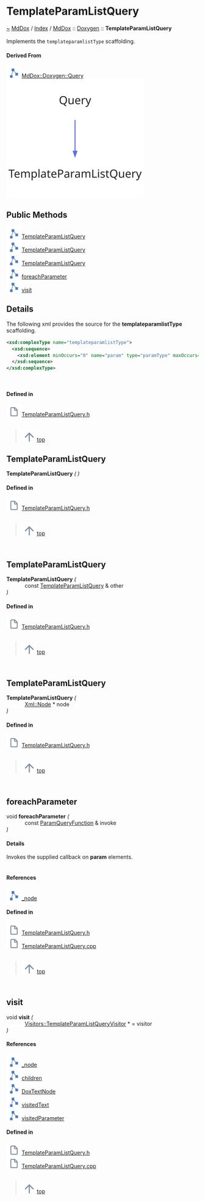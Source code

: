 <a id="templateparamlistquery"></a>
<h1>TemplateParamListQuery</h1>
<a id="classmddox_1_1doxygen_1_1templateparamlistquery"></a>
<a href="https://github.com/CharlesCarley/MdDox#~">~</a>
<a href="indexpage.md#mddox">MdDox</a>
<span class="inline-text">/</span>
<a href="index.md#index">Index</a>
<span class="inline-text">/</span>
<a href="namespaceMdDox.md#mddox">MdDox</a>
<span class="inline-text">::</span>
<a href="namespaceMdDox_1_1Doxygen.md#doxygen">Doxygen</a>
<span class="inline-text">::</span>
<span class="bold-text"><b>TemplateParamListQuery</b></span>
<br/>
<br/>
<span class="inline-text">Implements the </span>
<code class="typewriter">templateparamlistType</code>
<span class="inline-text"> scaffolding. </span>
<br/>
<a id="derived-from"></a>
<h4>Derived From</h4>
<div class="icon-link">
<img src="../images/class.svg"/><a href="classMdDox_1_1Doxygen_1_1Query.md#query">MdDox::Doxygen::Query</a>
</div>
<img src="../images/dot/internal-diagram-73.dot.svg"/><br/>
<a id="public-methods"></a>
<h2>Public Methods</h2>
<span class="icon-list-item"><a href="#templateparamlistquery" class="icon-list-item"><img src="../images/class.svg" class="icon-list-item"/><span class="icon-list-item">TemplateParamListQuery</span>
</a>
</span>
<br/>
<span class="icon-list-item"><a href="#templateparamlistquery" class="icon-list-item"><img src="../images/class.svg" class="icon-list-item"/><span class="icon-list-item">TemplateParamListQuery</span>
</a>
</span>
<br/>
<span class="icon-list-item"><a href="#templateparamlistquery" class="icon-list-item"><img src="../images/class.svg" class="icon-list-item"/><span class="icon-list-item">TemplateParamListQuery</span>
</a>
</span>
<br/>
<span class="icon-list-item"><a href="#foreachparameter" class="icon-list-item"><img src="../images/class.svg" class="icon-list-item"/><span class="icon-list-item">foreachParameter</span>
</a>
</span>
<br/>
<span class="icon-list-item"><a href="#visit" class="icon-list-item"><img src="../images/class.svg" class="icon-list-item"/><span class="icon-list-item">visit</span>
</a>
</span>
<br/>
<a id="details"></a>
<h2>Details</h2>
<span class="inline-text">The following xml provides the source for the </span>
<span class="bold-text"><b>templateparamlistType</b></span>
<span class="inline-text"> scaffolding.</span>

```xml
<xsd:complexType name="templateparamlistType">
  <xsd:sequence>
    <xsd:element minOccurs="0" name="param" type="paramType" maxOccurs="unbounded"/>
  </xsd:sequence>
</xsd:complexType>
```
<br/>
<a id="defined-in"></a>
<h4>Defined in</h4>
<span class="icon-list-item"><a href="https://github.com/CharlesCarley/MdDox/blob/master/Tools/Doxygen/TemplateParamListQuery.h#L62" class="icon-list-item"><img src="../images/file.svg" class="icon-list-item"/><span class="icon-list-item">TemplateParamListQuery.h</span>
</a>
</span>
<br/>
<br/>
<blockquote>
<span class="icon-list-item"><a href="#templateparamlistquery" class="icon-list-item"><img src="../images/jumpToTop.svg" class="icon-list-item"/><span class="icon-list-item">top</span>
</a>
</span>
</blockquote>
<a id="templateparamlistquery"></a>
<h2>TemplateParamListQuery</h2>
<span class="bold-text"><b>TemplateParamListQuery</b></span>
<span class="italic-text"><i>(</i></span>
<span class="italic-text"><i>)</i></span>
<a id="defined-in"></a>
<h4>Defined in</h4>
<span class="icon-list-item"><a href="https://github.com/CharlesCarley/MdDox/blob/master/Tools/Doxygen/TemplateParamListQuery.h#L64" class="icon-list-item"><img src="../images/file.svg" class="icon-list-item"/><span class="icon-list-item">TemplateParamListQuery.h</span>
</a>
</span>
<br/>
<br/>
<blockquote>
<span class="icon-list-item"><a href="#templateparamlistquery" class="icon-list-item"><img src="../images/jumpToTop.svg" class="icon-list-item"/><span class="icon-list-item">top</span>
</a>
</span>
</blockquote>
<br/>
<a id="templateparamlistquery"></a>
<h2>TemplateParamListQuery</h2>
<span class="bold-text"><b>TemplateParamListQuery</b></span>
<span class="italic-text"><i>(</i></span>
<div class="paragraph">
<span class="paragraph"><img src="../images/horSpace24px.svg"/><span class="inline-text">const </span>
<a href="classMdDox_1_1Doxygen_1_1TemplateParamListQuery.md#templateparamlistquery">TemplateParamListQuery</a>
<span class="inline-text"> &amp;</span>
<span class="inline-text">other</span>
</span>
</div>
<span class="italic-text"><i>)</i></span>
<a id="defined-in"></a>
<h4>Defined in</h4>
<span class="icon-list-item"><a href="https://github.com/CharlesCarley/MdDox/blob/master/Tools/Doxygen/TemplateParamListQuery.h#L65" class="icon-list-item"><img src="../images/file.svg" class="icon-list-item"/><span class="icon-list-item">TemplateParamListQuery.h</span>
</a>
</span>
<br/>
<br/>
<blockquote>
<span class="icon-list-item"><a href="#templateparamlistquery" class="icon-list-item"><img src="../images/jumpToTop.svg" class="icon-list-item"/><span class="icon-list-item">top</span>
</a>
</span>
</blockquote>
<br/>
<a id="templateparamlistquery"></a>
<h2>TemplateParamListQuery</h2>
<span class="bold-text"><b>TemplateParamListQuery</b></span>
<span class="italic-text"><i>(</i></span>
<div class="paragraph">
<span class="paragraph"><img src="../images/horSpace24px.svg"/><a href="classMdDox_1_1Xml_1_1Node.md#node">Xml::Node</a>
<span class="inline-text"> *</span>
<span class="inline-text">node</span>
</span>
</div>
<span class="italic-text"><i>)</i></span>
<a id="defined-in"></a>
<h4>Defined in</h4>
<span class="icon-list-item"><a href="https://github.com/CharlesCarley/MdDox/blob/master/Tools/Doxygen/TemplateParamListQuery.h#L67" class="icon-list-item"><img src="../images/file.svg" class="icon-list-item"/><span class="icon-list-item">TemplateParamListQuery.h</span>
</a>
</span>
<br/>
<br/>
<blockquote>
<span class="icon-list-item"><a href="#templateparamlistquery" class="icon-list-item"><img src="../images/jumpToTop.svg" class="icon-list-item"/><span class="icon-list-item">top</span>
</a>
</span>
</blockquote>
<br/>
<a id="foreachparameter"></a>
<h2>foreachParameter</h2>
<span class="inline-text">void</span>
<span class="bold-text"><b>foreachParameter</b></span>
<span class="italic-text"><i>(</i></span>
<div class="paragraph">
<span class="paragraph"><img src="../images/horSpace24px.svg"/><span class="inline-text">const </span>
<a href="namespaceMdDox_1_1Doxygen.md#paramqueryfunction">ParamQueryFunction</a>
<span class="inline-text"> &amp;</span>
<span class="inline-text">invoke</span>
</span>
</div>
<span class="italic-text"><i>)</i></span>
<a id="details"></a>
<h4>Details</h4>
<span class="inline-text">Invokes the supplied callback on </span>
<span class="bold-text"><b>param</b></span>
<span class="inline-text"> elements. </span>
<br/>
<br/>
<a id="references"></a>
<h4>References</h4>
<div class="paragraph">
<span class="paragraph"><img src="../images/class.svg"/><a href="classMdDox_1_1Doxygen_1_1Query.md#_node">_node</a>
</span>
</div>
<a id="defined-in"></a>
<h4>Defined in</h4>
<span class="icon-list-item"><a href="https://github.com/CharlesCarley/MdDox/blob/master/Tools/Doxygen/TemplateParamListQuery.h#L76" class="icon-list-item"><img src="../images/file.svg" class="icon-list-item"/><span class="icon-list-item">TemplateParamListQuery.h</span>
</a>
</span>
<br/>
<span class="icon-list-item"><a href="https://github.com/CharlesCarley/MdDox/blob/master/Tools/Doxygen/TemplateParamListQuery.cpp#L49" class="icon-list-item"><img src="../images/file.svg" class="icon-list-item"/><span class="icon-list-item">TemplateParamListQuery.cpp</span>
</a>
</span>
<br/>
<br/>
<blockquote>
<span class="icon-list-item"><a href="#templateparamlistquery" class="icon-list-item"><img src="../images/jumpToTop.svg" class="icon-list-item"/><span class="icon-list-item">top</span>
</a>
</span>
</blockquote>
<br/>
<a id="visit"></a>
<h2>visit</h2>
<span class="inline-text">void</span>
<span class="bold-text"><b>visit</b></span>
<span class="italic-text"><i>(</i></span>
<div class="paragraph">
<span class="paragraph"><img src="../images/horSpace24px.svg"/><a href="classMdDox_1_1Doxygen_1_1Visitors_1_1TemplateParamListQueryVisitor.md#templateparamlistqueryvisitor">Visitors::TemplateParamListQueryVisitor</a>
<span class="inline-text"> *</span>
<span class="inline-text"> = </span>
<span class="inline-text">visitor</span>
</span>
</div>
<span class="italic-text"><i>)</i></span>
<a id="references"></a>
<h4>References</h4>
<div class="paragraph">
<span class="paragraph"><img src="../images/class.svg"/><a href="classMdDox_1_1Doxygen_1_1Query.md#_node">_node</a>
</span>
</div>
<div class="paragraph">
<span class="paragraph"><img src="../images/class.svg"/><a href="classMdDox_1_1Xml_1_1Node.md#children">children</a>
</span>
</div>
<div class="paragraph">
<span class="paragraph"><img src="../images/class.svg"/><a href="namespaceMdDox_1_1Doxygen.md#doxtextnode">DoxTextNode</a>
</span>
</div>
<div class="paragraph">
<span class="paragraph"><img src="../images/class.svg"/><a href="classMdDox_1_1Doxygen_1_1Visitors_1_1TemplateParamListQueryVisitor.md#visitedtext">visitedText</a>
</span>
</div>
<div class="paragraph">
<span class="paragraph"><img src="../images/class.svg"/><a href="classMdDox_1_1Doxygen_1_1Visitors_1_1TemplateParamListQueryVisitor.md#visitedparameter">visitedParameter</a>
</span>
</div>
<a id="defined-in"></a>
<h4>Defined in</h4>
<span class="icon-list-item"><a href="https://github.com/CharlesCarley/MdDox/blob/master/Tools/Doxygen/TemplateParamListQuery.h#L72" class="icon-list-item"><img src="../images/file.svg" class="icon-list-item"/><span class="icon-list-item">TemplateParamListQuery.h</span>
</a>
</span>
<br/>
<span class="icon-list-item"><a href="https://github.com/CharlesCarley/MdDox/blob/master/Tools/Doxygen/TemplateParamListQuery.cpp#L29" class="icon-list-item"><img src="../images/file.svg" class="icon-list-item"/><span class="icon-list-item">TemplateParamListQuery.cpp</span>
</a>
</span>
<br/>
<br/>
<blockquote>
<span class="icon-list-item"><a href="#templateparamlistquery" class="icon-list-item"><img src="../images/jumpToTop.svg" class="icon-list-item"/><span class="icon-list-item">top</span>
</a>
</span>
</blockquote>
<br/>
</div>
</div>
</body>
</html>
